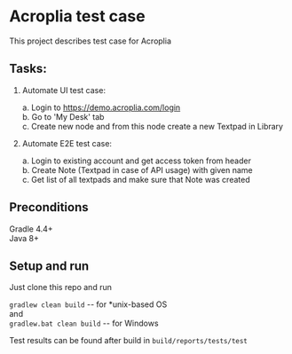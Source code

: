 # Acroplia test case

This project describes test case for Acroplia

Tasks:
-
1. Automate UI test case:
    
    a. Login to https://demo.acroplia.com/login \
    b. Go to 'My Desk' tab \
    c. Create new node and from this node create a new Textpad in Library
    
2. Automate E2E test case:

    a. Login to existing account and get access token from header\
    b. Create Note (Textpad in case of API usage) with given name\
    c. Get list of all textpads and make sure that Note was created
    
Preconditions
-
Gradle 4.4+ \
Java 8+

Setup and run
-
Just clone this repo and run 

`gradlew clean build` -- for *unix-based OS\
and \
`gradlew.bat clean build` -- for Windows

Test results can be found after build in `build/reports/tests/test`